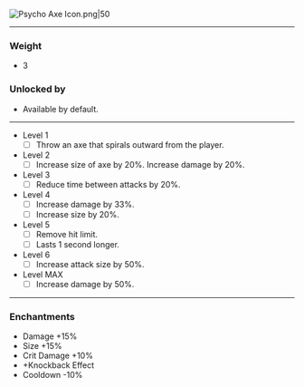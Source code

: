 ![Psycho Axe Icon.png|50](https://holocure.wiki.gg/images/b/b6/Psycho_Axe_Icon.png)

---
### Weight
- 3
### Unlocked by
- Available by default.
---
- Level 1
	- [ ] Throw an axe that spirals outward from the player.
- Level 2
	- [ ] Increase size of axe by 20%. Increase damage by 20%.
- Level 3
	- [ ] Reduce time between attacks by 20%.
- Level 4
	- [ ] Increase damage by 33%.
	- [ ] Increase size by 20%.
- Level 5
	- [ ] Remove hit limit.
	- [ ] Lasts 1 second longer.
- Level 6
	- [ ] Increase attack size by 50%.
- Level MAX
	- [ ] Increase damage by 50%.
---
### Enchantments
- Damage +15%
- Size +15%
- Crit Damage +10%
- +Knockback Effect
- Cooldown -10%